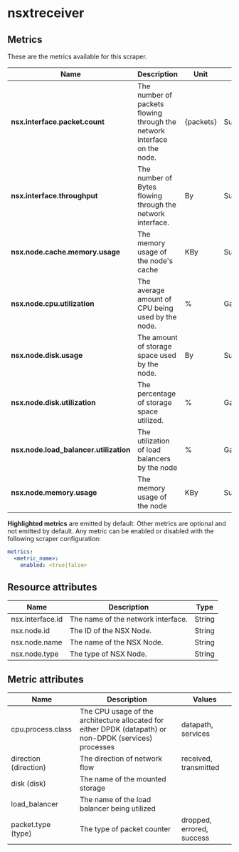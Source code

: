 [comment]: <> (Code generated by mdatagen. DO NOT EDIT.)

# nsxtreceiver

## Metrics

These are the metrics available for this scraper.

| Name | Description | Unit | Type | Attributes |
| ---- | ----------- | ---- | ---- | ---------- |
| **nsx.interface.packet.count** | The number of packets flowing through the network interface on the node. | {packets} | Sum(Int) | <ul> <li>direction</li> <li>packet.type</li> </ul> |
| **nsx.interface.throughput** | The number of Bytes flowing through the network interface. | By | Sum(Int) | <ul> <li>direction</li> </ul> |
| **nsx.node.cache.memory.usage** | The memory usage of the node's cache | KBy | Sum(Int) | <ul> </ul> |
| **nsx.node.cpu.utilization** | The average amount of CPU being used by the node. | % | Gauge(Double) | <ul> <li>cpu.process.class</li> </ul> |
| **nsx.node.disk.usage** | The amount of storage space used by the node. | By | Sum(Int) | <ul> <li>disk</li> </ul> |
| **nsx.node.disk.utilization** | The percentage of storage space utilized. | % | Gauge(Double) | <ul> <li>disk</li> </ul> |
| **nsx.node.load_balancer.utilization** | The utilization of load balancers by the node | % | Gauge(Double) | <ul> <li>load_balancer</li> </ul> |
| **nsx.node.memory.usage** | The memory usage of the node | KBy | Sum(Int) | <ul> </ul> |

**Highlighted metrics** are emitted by default. Other metrics are optional and not emitted by default.
Any metric can be enabled or disabled with the following scraper configuration:

```yaml
metrics:
  <metric_name>:
    enabled: <true|false>
```

## Resource attributes

| Name | Description | Type |
| ---- | ----------- | ---- |
| nsx.interface.id | The name of the network interface. | String |
| nsx.node.id | The ID of the NSX Node. | String |
| nsx.node.name | The name of the NSX Node. | String |
| nsx.node.type | The type of NSX Node. | String |

## Metric attributes

| Name | Description | Values |
| ---- | ----------- | ------ |
| cpu.process.class | The CPU usage of the architecture allocated for either DPDK (datapath) or non-DPDK (services) processes | datapath, services |
| direction (direction) | The direction of network flow | received, transmitted |
| disk (disk) | The name of the mounted storage |  |
| load_balancer | The name of the load balancer being utilized |  |
| packet.type (type) | The type of packet counter | dropped, errored, success |
